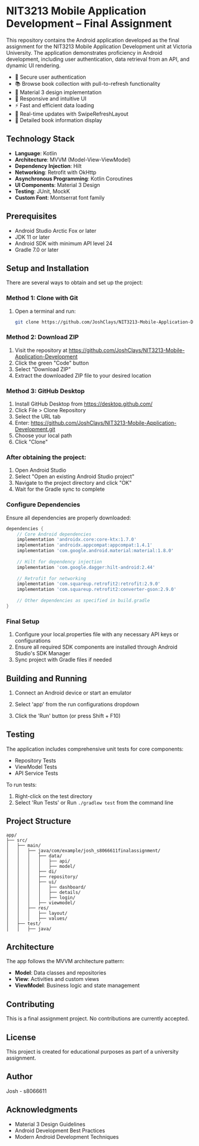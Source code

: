 # NIT3213 Mobile Application Development – Final Assignment

This repository contains the Android application developed as the final assignment for the NIT3213 Mobile Application Development unit at Victoria University. The application demonstrates proficiency in Android development, including user authentication, data retrieval from an API, and dynamic UI rendering.

- 🔐 Secure user authentication
- 📚 Browse book collection with pull-to-refresh functionality
- 🎨 Material 3 design implementation
- 📱 Responsive and intuitive UI
- ⚡ Fast and efficient data loading
- 🔄 Real-time updates with SwipeRefreshLayout
- 📝 Detailed book information display

## Technology Stack

- **Language**: Kotlin
- **Architecture**: MVVM (Model-View-ViewModel)
- **Dependency Injection**: Hilt
- **Networking**: Retrofit with OkHttp
- **Asynchronous Programming**: Kotlin Coroutines
- **UI Components**: Material 3 Design
- **Testing**: JUnit, MockK
- **Custom Font**: Montserrat font family

## Prerequisites

- Android Studio Arctic Fox or later
- JDK 11 or later
- Android SDK with minimum API level 24
- Gradle 7.0 or later

## Setup and Installation

There are several ways to obtain and set up the project:

### Method 1: Clone with Git

1. Open a terminal and run:
   ```bash
   git clone https://github.com/JoshClays/NIT3213-Mobile-Application-Development.git
   ```

### Method 2: Download ZIP

1. Visit the repository at https://github.com/JoshClays/NIT3213-Mobile-Application-Development
2. Click the green "Code" button
3. Select "Download ZIP"
4. Extract the downloaded ZIP file to your desired location

### Method 3: GitHub Desktop

1. Install GitHub Desktop from https://desktop.github.com/
2. Click File > Clone Repository
3. Select the URL tab
4. Enter: https://github.com/JoshClays/NIT3213-Mobile-Application-Development.git
5. Choose your local path
6. Click "Clone"

### After obtaining the project:

1. Open Android Studio
2. Select "Open an existing Android Studio project"
3. Navigate to the project directory and click "OK"
4. Wait for the Gradle sync to complete

### Configure Dependencies

Ensure all dependencies are properly downloaded:
```gradle
dependencies {
    // Core Android dependencies
    implementation 'androidx.core:core-ktx:1.7.0'
    implementation 'androidx.appcompat:appcompat:1.4.1'
    implementation 'com.google.android.material:material:1.8.0'
    
    // Hilt for dependency injection
    implementation 'com.google.dagger:hilt-android:2.44'
    
    // Retrofit for networking
    implementation 'com.squareup.retrofit2:retrofit:2.9.0'
    implementation 'com.squareup.retrofit2:converter-gson:2.9.0'
    
    // Other dependencies as specified in build.gradle
}
```

### Final Setup

1. Configure your local.properties file with any necessary API keys or configurations
2. Ensure all required SDK components are installed through Android Studio's SDK Manager
3. Sync project with Gradle files if needed

## Building and Running

1. Connect an Android device or start an emulator

2. Select 'app' from the run configurations dropdown

3. Click the 'Run' button (or press Shift + F10)

## Testing

The application includes comprehensive unit tests for core components:

- Repository Tests
- ViewModel Tests
- API Service Tests

To run tests:

1. Right-click on the test directory
2. Select 'Run Tests'
   or
   Run `./gradlew test` from the command line

## Project Structure

```
app/
├── src/
│   ├── main/
│   │   ├── java/com/example/josh_s8066611finalassignment/
│   │   │   ├── data/
│   │   │   │   ├── api/
│   │   │   │   ├── model/
│   │   │   ├── di/
│   │   │   ├── repository/
│   │   │   ├── ui/
│   │   │   │   ├── dashboard/
│   │   │   │   ├── details/
│   │   │   │   ├── login/
│   │   │   ├── viewmodel/
│   │   ├── res/
│   │   │   ├── layout/
│   │   │   ├── values/
│   ├── test/
│   │   ├── java/
```

## Architecture

The app follows the MVVM architecture pattern:

- **Model**: Data classes and repositories
- **View**: Activities and custom views
- **ViewModel**: Business logic and state management

## Contributing

This is a final assignment project. No contributions are currently accepted.

## License

This project is created for educational purposes as part of a university assignment.

## Author

Josh - s8066611

## Acknowledgments

- Material 3 Design Guidelines
- Android Development Best Practices
- Modern Android Development Techniques